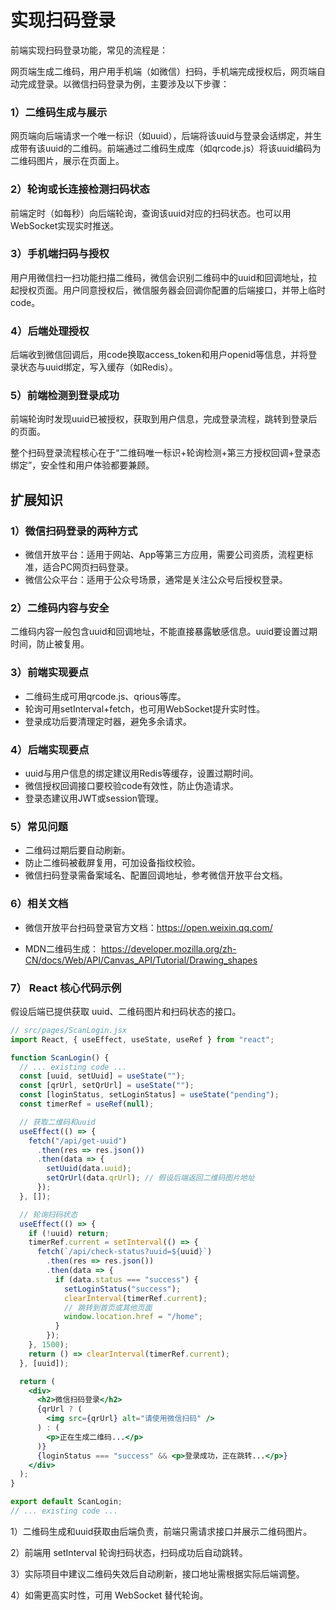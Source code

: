 # 实现扫码登录

前端实现扫码登录功能，常见的流程是：

网页端生成二维码，用户用手机端（如微信）扫码，手机端完成授权后，网页端自动完成登录。以微信扫码登录为例，主要涉及以下步骤：

### 1）二维码生成与展示

网页端向后端请求一个唯一标识（如uuid），后端将该uuid与登录会话绑定，并生成带有该uuid的二维码。前端通过二维码生成库（如qrcode.js）将该uuid编码为二维码图片，展示在页面上。

### 2）轮询或长连接检测扫码状态

前端定时（如每秒）向后端轮询，查询该uuid对应的扫码状态。也可以用WebSocket实现实时推送。

### 3）手机端扫码与授权

用户用微信扫一扫功能扫描二维码，微信会识别二维码中的uuid和回调地址，拉起授权页面。用户同意授权后，微信服务器会回调你配置的后端接口，并带上临时code。

### 4）后端处理授权

后端收到微信回调后，用code换取access\_token和用户openid等信息，并将登录状态与uuid绑定，写入缓存（如Redis）。

### 5）前端检测到登录成功

前端轮询时发现uuid已被授权，获取到用户信息，完成登录流程，跳转到登录后的页面。

整个扫码登录流程核心在于“二维码唯一标识+轮询检测+第三方授权回调+登录态绑定”，安全性和用户体验都要兼顾。

## 扩展知识

### 1）微信扫码登录的两种方式

* 微信开放平台：适用于网站、App等第三方应用，需要公司资质，流程更标准，适合PC网页扫码登录。
* 微信公众平台：适用于公众号场景，通常是关注公众号后授权登录。

### 2）二维码内容与安全

二维码内容一般包含uuid和回调地址，不能直接暴露敏感信息。uuid要设置过期时间，防止被复用。

### 3）前端实现要点

* 二维码生成可用qrcode.js、qrious等库。
* 轮询可用setInterval+fetch，也可用WebSocket提升实时性。
* 登录成功后要清理定时器，避免多余请求。

### 4）后端实现要点

* uuid与用户信息的绑定建议用Redis等缓存，设置过期时间。
* 微信授权回调接口要校验code有效性，防止伪造请求。
* 登录态建议用JWT或session管理。

### 5）常见问题

* 二维码过期后要自动刷新。
* 防止二维码被截屏复用，可加设备指纹校验。
* 微信扫码登录需备案域名、配置回调地址，参考微信开放平台文档。

### 6）相关文档

* 微信开放平台扫码登录官方文档：<https://open.weixin.qq.com/>

* MDN二维码生成：
  <https://developer.mozilla.org/zh-CN/docs/Web/API/Canvas_API/Tutorial/Drawing_shapes>

### 7） React 核心代码示例

假设后端已提供获取 uuid、二维码图片和扫码状态的接口。

```jsx
// src/pages/ScanLogin.jsx
import React, { useEffect, useState, useRef } from "react";

function ScanLogin() {
  // ... existing code ...
  const [uuid, setUuid] = useState("");
  const [qrUrl, setQrUrl] = useState("");
  const [loginStatus, setLoginStatus] = useState("pending");
  const timerRef = useRef(null);

  // 获取二维码和uuid
  useEffect(() => {
    fetch("/api/get-uuid")
      .then(res => res.json())
      .then(data => {
        setUuid(data.uuid);
        setQrUrl(data.qrUrl); // 假设后端返回二维码图片地址
      });
  }, []);

  // 轮询扫码状态
  useEffect(() => {
    if (!uuid) return;
    timerRef.current = setInterval(() => {
      fetch(`/api/check-status?uuid=${uuid}`)
        .then(res => res.json())
        .then(data => {
          if (data.status === "success") {
            setLoginStatus("success");
            clearInterval(timerRef.current);
            // 跳转到首页或其他页面
            window.location.href = "/home";
          }
        });
    }, 1500);
    return () => clearInterval(timerRef.current);
  }, [uuid]);

  return (
    <div>
      <h2>微信扫码登录</h2>
      {qrUrl ? (
        <img src={qrUrl} alt="请使用微信扫码" />
      ) : (
        <p>正在生成二维码...</p>
      )}
      {loginStatus === "success" && <p>登录成功，正在跳转...</p>}
    </div>
  );
}

export default ScanLogin;
// ... existing code ...
```

1）二维码生成和uuid获取由后端负责，前端只需请求接口并展示二维码图片。

2）前端用 setInterval 轮询扫码状态，扫码成功后自动跳转。

3）实际项目中建议二维码失效后自动刷新，接口地址需根据实际后端调整。

4）如需更高实时性，可用 WebSocket 替代轮询。
